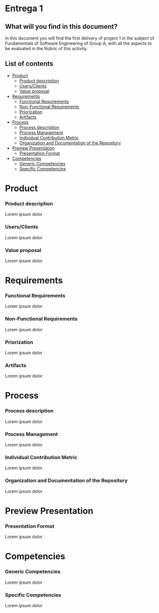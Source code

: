 # Entrega 1

## What will you find in this document?
In this document you will find the first delivery of project 1 in the subject of Fundamentals of Software Engineering of Group A, with all the aspects to be evaluated in the Rubric of this activity.

## List of contents
* [Product](#item1)
    * [Product description](#item2)
    * [Users/Clients](#item3)
    * [Value proposal](#item4)
* [Requirements](#item5)
    * [Functional Requirements](#item6)
    * [Non-Functional Requirements](#item7)
    * [Priorization](#item8)
    * [Artifacts](#item9)
* [Process](#item10)
    * [Process description](#item11)
    * [Process Management](#item12)
    * [Individual Contribution Metric](#item13)
    * [Organization and Documentation of the Repository](#item14)
* [Preview Presentation](#item15)
    * [Presentation Format](#item16)
* [Competencies](#item17)
    * [Generic Competencies](#item18)
    * [Specific Competencies](#item19)

#
<a Product id="item1"></a>
# Product

<a Product description id="item2"></a>
### Product description
Lorem ipsum dolor

<a  Users or Clients id="item3"></a>
### Users/Clients 
Lorem ipsum dolor

<a Value proposal id="item4"></a>
### Value proposal
Lorem ipsum dolor

#
<a Requirements id="item5"></a>
# Requirements

<a Functional Requirements id="item6"></a>
### Functional Requirements
Lorem  ipsum dolor

<a Non-Functional Requirements id="item7"></a>
### Non-Functional Requirements
Lorem  ipsum dolor

<a Priorization id="item8"></a>
### Priorization
Lorem  ipsum dolor

<a Artifacts id="item9"></a>
### Artifacts
Lorem  ipsum dolor

#
<a Process id="item10"></a>
# Process

<a Process description id="item11"></a>
### Process description
Lorem  ipsum dolor

<a Process Management id="item12"></a>
### Process Management
Lorem ipsum dolor

<a Individual Contribution Metric id="item13"></a>
### Individual Contribution Metric
Lorem ipsum dolor

<a Organization and Documentation of the Repository id="item14"></a>
### Organization and Documentation of the Repository
Lorem ipsum dolor

#
<a Preview Presentation id="item15"></a>
# Preview Presentation

<a Presentation Format id="item16"></a>
### Presentation Format
Lorem ipsum dolor

#
<a Competencies id="item17"></a>
# Competencies

<a Generic Competencies id="item18"></a>
### Generic Competencies
Lorem ipsum dolor

<a Specific Competencies id="item19"></a>
### Specific Competencies
Lorem ipsum dolor
